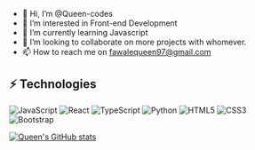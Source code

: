 - 👋 Hi, I’m @Queen-codes
- 👀 I’m interested in Front-end Development
- 🌱 I’m currently learning Javascript
- 💞️ I’m looking to collaborate on more projects with whomever.
- 📫 How to reach me on fawalequeen97@gmail.com

## ⚡ Technologies

![JavaScript](https://img.shields.io/badge/-JavaScript-black?style=flat-square&logo=javascript)
![React](https://img.shields.io/badge/-React-black?style=flat-square&logo=react)
![TypeScript](https://img.shields.io/badge/-TypeScript-007ACC?style=flat-square&logo=typescript)
![Python](https://img.shields.io/badge/-Python-black?style=flat-square&logo=Python)
![HTML5](https://img.shields.io/badge/-HTML5-E34F26?style=flat-square&logo=html5&logoColor=white)
![CSS3](https://img.shields.io/badge/-CSS3-1572B6?style=flat-square&logo=css3)
![Bootstrap](https://img.shields.io/badge/-Bootstrap-563D7C?style=flat-square&logo=bootstrap)

[![Queen's GitHub stats](https://github-readme-stats.vercel.app/api?username=Queen-codes&show_icons=true&theme=radical)](https://github.com/Queen-codes/github-readme-stats)

<!---
Queen-codes/Queen-codes is a ✨ special ✨ repository because its `README.md` (this file) appears on your GitHub profile.
You can click the Preview link to take a look at your changes.
--->
